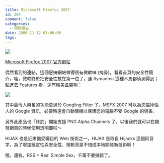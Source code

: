 ```yaml
---
title: Microsoft Firefox 2007
id: 204
comment: false
categories:
  - 頭殼壞去
date: 2006-11-12 01:06:00
tags:
---
```


![](http://static.flickr.com/109/294581880_14ebae32c7.jpg?v=0)

[Microsoft Firefox 2007 官方網站](http://www.msfirefox.com/)

偶然看到的連結，這個惡搞網站做得很有微軟味 (掩鼻)，看看首頁的安全性簡介，哇，微軟終於把安全性放在第一位了，連 Symantec 這種木馬都偵測得到；點進去 Features 看，還有精美盒裝咧：

![](http://static.flickr.com/117/294581883_a682078e85.jpg?v=0)

其中最令人興奮的功能莫過於 Googling Filter 了，MSFX 2007 可以為您擋掉惱人的 Google 資訊，必要時還會自動關機以保護您的電腦不受 Google 的傷害。

另外此產品也「終於」開始支援 PNG Alpha Channels 了，以後我們就可以在開發網頁的時候使用透明圖啦～

HIJAX 也是近來備受矚目的 Web 技術之一，HIJAX 是取自 Hijacks 這個同音字，為了增加穩定性與安全性，微軟真是不惜成本地開發新技術啊！

喔，還有，RSS = Real Simple Sex，千萬不要搞錯了。